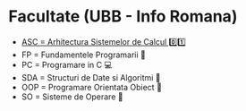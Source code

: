 # Facultate (UBB - Info Romana)
 - [ASC = Arhitectura Sistemelor de Calcul 0️⃣1️⃣](https://github.com/yslandrei/Facultate/tree/master/ASC)
 - FP = Fundamentele Programarii 🐍
 - PC = Programare in C 💻
 - SDA = Structuri de Date si Algoritmi 🌲
 - OOP = Programare Orientata Obiect 🧣
 - SO = Sisteme de Operare 🐧
